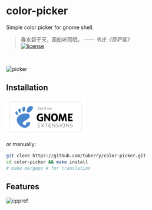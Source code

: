 # color-picker

Simple color picker for gnome shell.
> 春水碧于天，画船听雨眠。 —— *韦庄《菩萨蛮》*<br>
[![license]](/LICENSE)
</br>

![picker](https://user-images.githubusercontent.com/17917040/109381547-08dee980-7916-11eb-8b7f-10f1cf090e8e.png)

## Installation

[<img src="https://raw.githubusercontent.com/andyholmes/gnome-shell-extensions-badge/master/get-it-on-ego.svg?sanitize=true" alt="Get it on GNOME Extensions" height="100" align="middle">][EGO]

or manually:

```bash
git clone https://github.com/tuberry/color-picker.git
cd color-picker && make install
# make mergepo # for translation
```

## Features

![cppref](https://user-images.githubusercontent.com/17917040/109381645-873b8b80-7916-11eb-8451-b50f8d1d5545.png)

[license]:https://img.shields.io/badge/license-GPLv3-green.svg
[EGO]:https://extensions.gnome.org/extension/3396/color-picker/
